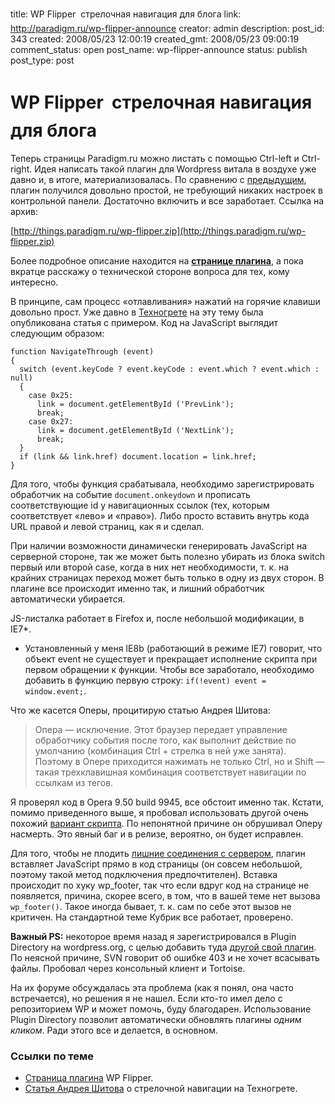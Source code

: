 title: WP Flipper  стрелочная навигация для блога
link: http://paradigm.ru/wp-flipper-announce
creator: admin
description: 
post_id: 343
created: 2008/05/23 12:00:19
created_gmt: 2008/05/23 09:00:19
comment_status: open
post_name: wp-flipper-announce
status: publish
post_type: post

# WP Flipper  стрелочная навигация для блога

Теперь страницы Paradigm.ru можно листать с помощью Ctrl-left и Ctrl-right. Идея написать такой плагин для Wordpress витала в воздухе уже давно и, в итоге, материализовалась. По сравнению с [предыдущим](/wp-postlist/), плагин получился довольно простой, не требующий никаких настроек в контрольной панели. Достаточно включить и все заработает. Ссылка на архив:

[http://things.paradigm.ru/wp-flipper.zip](http://things.paradigm.ru/wp-flipper.zip)

Более подробное описание находится на **[странице плагина](/wp-flipper/)**, а пока вкратце расскажу о технической стороне вопроса для тех, кому интересно.

В принципе, сам процесс «отлавливания» нажатий на горячие клавиши довольно прост. Уже давно в [Техногрете](http://www.artlebedev.ru/tools/technogrette/) на эту тему была опубликована статья с примером. Код на JavaScript выглядит следующим образом:
    
    function NavigateThrough (event)
    {
      switch (event.keyCode ? event.keyCode : event.which ? event.which : null)
      {
        case 0x25:
          link = document.getElementById ('PrevLink');
          break;
        case 0x27:
          link = document.getElementById ('NextLink');
          break;
      }
      if (link && link.href) document.location = link.href;  
    }

Для того, чтобы функция срабатывала, необходимо зарегистрировать обработчик на событие `document.onkeydown` и прописать соответствующие id у навигационных ссылок (тех, которым соответствует «лево» и «право»). Либо просто вставить внутрь кода URL правой и левой страниц, как я и сделал.

При наличии возможности динамически генерировать JavaScript на серверной стороне, так же может быть полезно убирать из блока switch первый или второй case, когда в них нет необходимости, т. к. на крайних страницах переход может быть только в одну из двух сторон. В плагине все происходит именно так, и лишний обработчик автоматически убирается.

JS-листалка работает в Firefox и, после небольшой модификации, в IE7*.

* Установленный у меня IE8b (работающий в режиме IE7) говорит, что объект event не существует и прекращает исполнение скрипта при первом обращении к функции. Чтобы все заработало, необходимо добавить в функцию первую строку: `if(!event) event = window.event;`.

Что же касется Оперы, процитирую статью Андрея Шитова:

> Опера — исключение. Этот браузер передает управление обработчику события после того, как выполнит действие по умолчанию (комбинация Ctrl + стрелка в ней уже занята). Поэтому в Опере приходится нажимать не только Ctrl, но и Shift — такая трехклавишная комбинация соответствует навигации по ссылкам из тегов.

Я проверял код в Opera 9.50 build 9945, все обстоит именно так. Кстати, помимо приведенного выше, я пробовал использовать другой очень похожий [вариант скрипта](http://b23.ru/ynj). По непонятной причине он обрушивал Оперу насмерть. Это явный баг и в релизе, вероятно, он будет исправлен.

Для того, чтобы не плодить [лишние соединения с сервером](/2008/05/11/circumventing-browser-connection-limits/), плагин вставляет JavaScript прямо в код страницы (он совсем небольшой, поэтому такой метод подключения предпочтителен). Вставка происходит по хуку wp_footer, так что если вдруг код на странице не появляется, причина, скорее всего, в том, что в вашей теме нет вызова `wp_footer()`. Такое иногда бывает, т. к. сам по себе этот вызов не критичен. На стандартной теме Кубрик все работает, проверено.

**Важный PS:** некоторое время назад я зарегистрировался в Plugin Directory на wordpress.org, с целью добавить туда [другой свой плагин](/wp-postlist/). По неясной причине, SVN говорит об ошибке 403 и не хочет всасывать файлы. Пробовал через консольный клиент и Tortoise.

На их форуме обсуждалась эта проблема (как я понял, она часто встречается), но решения я не нашел. Если кто-то имел дело с репозиторием WP и может помочь, буду благодарен. Использование Plugin Directory позволит автоматически обновлять плагины _одним кликом_. Ради этого все и делается, в основном.

### Ссылки по теме

  * [Страница плагина](/wp-flipper/) WP Flipper.
  * [Статья Андрея Шитова](http://www.artlebedev.ru/tools/technogrette/) о стрелочной навигации на Техногрете.